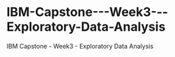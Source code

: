 # IBM-Capstone---Week3---Exploratory-Data-Analysis
IBM Capstone - Week3 - Exploratory Data Analysis
